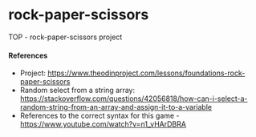 # rock-paper-scissors

TOP - rock-paper-scissors project

#### References

- Project: https://www.theodinproject.com/lessons/foundations-rock-paper-scissors
- Random select from a string array: https://stackoverflow.com/questions/42056818/how-can-i-select-a-random-string-from-an-array-and-assign-it-to-a-variable
- References to the correct syntax for this game - https://www.youtube.com/watch?v=n1_vHArDBRA
